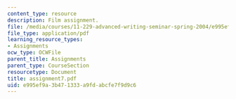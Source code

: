 ```yaml
---
content_type: resource
description: Film assignment.
file: /media/courses/11-229-advanced-writing-seminar-spring-2004/e995ef9a3b471333a9fdabcfe7f9d9c6_assignment7.pdf
file_type: application/pdf
learning_resource_types:
- Assignments
ocw_type: OCWFile
parent_title: Assignments
parent_type: CourseSection
resourcetype: Document
title: assignment7.pdf
uid: e995ef9a-3b47-1333-a9fd-abcfe7f9d9c6
---
```

